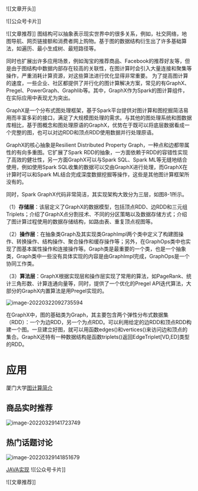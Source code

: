 ![[文章开头]]  
  
  
  
![[公众号卡片]]  
  

![[文章推荐]]
图结构可以抽象表示现实世界中的很多关系，例如，社交网络，地图导航、网页链接额和消费者网上购物。基于图的数据结构衍生出了许多基础算法，如遍历、最小生成树、最短路径等。

同时也扩展出许多应用场景，例如淘宝的推荐商品、Facebook的推荐好友等，但是由于图结构中数据内部存在较高的关联性，在图计算时会引入大量连接和聚集等操作，严重消耗计算资源，对这些算法进行优化显得非常重要。     为了提高图计算的速度，一些企业、社区都提供了并行化的图计算解决方案，常见的有GraphX、Pregel、PowerGraph、Graphlib等。其中，GraphX作为Spark的图计算组件，在实际应用中表现尤为突出。



​     GraphX是一个分布式图处理框架，基于Spark平台提供对图计算和图挖掘简洁易用而丰富多彩的接口，满足了大规模图处理的需求。与其他的图处理系统和图数据库相比，基于图概念和图处理原语的GraphX，优势在于既可以将底层数据看成一个完整的图，也可以对边RDD和顶点RDD使用数据并行处理原语。

GraphX的核心抽象是Resilient Distributed Property Graph，一种点和边都带属性的有向多重图。它扩展了Spark RDD的抽象，一方面依赖于RDD的容错性实现了高效的健壮性，另一方面GraphX可以与Spark SQL、Spark ML等无缝地结合使用，例如使用Spark SQL收集的数据可以交由GraphX进行处理，而GraphX在计算时可以和Spark ML结合完成深度数据挖掘等操作，这些是其他图计算框架所没有的。

同时，Spark GraphX代码非常简洁，其实现架构大致分为三层，如图8-1所示。

（1）**存储层**：该层定义了GraphX的数据模型，包括顶点RDD、边RDD和三元组Triplets；介绍了GraphX点分割技术、不同的分区策略以及数据存储方式；介绍了图计算过程使用的数据存储结构，如路由表、重复顶点视图等。

（2）**操作层**：在抽象类Graph及其实现类GraphImpl两个类中定义了构建图操作、转换操作、结构操作、聚合操作和缓存操作等；另外，在GraphOps类中也实现了图基本属性操作和连接操作等。Graph类是最重要的一个类，也是一个抽象类，Graph类中一些没有具体实现的内容是由GraphImpl完成，GraphOps是一个协同工作类。

（3）**算法层**：GraphX根据实现层和操作层实现了常用的算法，如PageRank、统计三角形数、计算连通向量等，同时，提供了一个优化的Pregel API迭代算法，大部分的GraphX内置算法是用Pregel实现的。

![image-20220322092735594](https://piggo-picture.oss-cn-hangzhou.aliyuncs.com/image/image-20220322092735594.png)

在GraphX中，图的基础类为Graph，其主要包含两个弹性分布式数据集（RDD）：一个为边RDD，另一个为点RDD。可以利用给定的边RDD和顶点RDD构建一个图。一旦建立好图，就可以用函数edges()和vertices()来访问边和顶点的集合。GraphX还特有一种数据结构是函数triplets()返回EdgeTriplet[VD,ED]类型的RDD。

# 应用

厦门大学[图计算简介](https://open.163.com/newview/movie/free?pid=QFTMDBQH5&mid=CFTMFJMKL)

## 商品实时推荐

![image-20220329141723749](https://piggo-picture.oss-cn-hangzhou.aliyuncs.com/image/image-20220329141723749.png)

## 热门话题讨论

![image-20220329141851679](https://piggo-picture.oss-cn-hangzhou.aliyuncs.com/image/image-20220329141851679.png)



[JAVA实现](https://www.toutiao.com/article/7145037062645744140/?app=news_article&timestamp=1663650356&use_new_style=1&req_id=20220920130555010140205156000833C9&group_id=7145037062645744140&wxshare_count=1&tt_from=weixin&utm_source=weixin&utm_medium=toutiao_android&utm_campaign=client_share&share_token=fd57c841-7c40-4a46-a22e-d19fc6c8fcda&source=m_redirect&wid=1663657274796)
![[公众号卡片]]  
  

![[文章推荐]]
